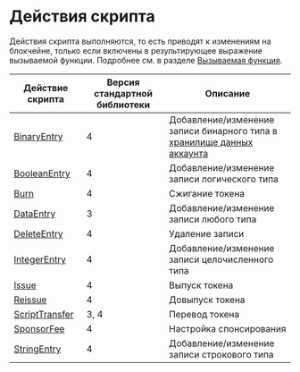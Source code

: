 # Действия скрипта

Действия скрипта выполняются, то есть приводят к изменениям на блокчейне, только если включены в результирующее выражение вызываемой функции. Подробнее см. в разделе [Вызываемая функция](/ru/ride/v5/functions/callable-function).

| Действие скрипта | Версия стандартной библиотеки | Описание |
|---|---|---|
| [BinaryEntry](/ru/ride/v5/structures/script-actions/binary-entry) | 4 | Добавление/изменение записи бинарного типа в [хранилище данных аккаунта](/ru/blockchain/account/account-data-storage)|
| [BooleanEntry](/ru/ride/v5/structures/script-actions/boolean-entry) | 4 | Добавление/изменение записи логического типа |
| [Burn](/ru/ride/v5/structures/script-actions/burn) | 4 | Сжигание токена |
| [DataEntry](/ru/ride/v5/structures/script-actions/data-entry) | 3 | Добавление/изменение записи любого типа |
| [DeleteEntry](/ru/ride/v5/structures/script-actions/delete-entry) | 4 | Удаление записи |
| [IntegerEntry](/ru/ride/v5/structures/script-actions/int-entry) | 4 | Добавление/изменение записи целочисленного типа |
| [Issue](/ru/ride/v5/structures/script-actions/issue) | 4 | Выпуск токена |
| [Reissue](/ru/ride/v5/structures/script-actions/reissue) | 4 | Довыпуск токена |
| [ScriptTransfer](/ru/ride/v5/structures/script-actions/script-transfer) | 3, 4 | Перевод токена |
| [SponsorFee](/ru/ride/v5/structures/script-actions/sponsor-fee) | 4 | Настройка спонсирования |
| [StringEntry](/ru/ride/v5/structures/script-actions/string-entry) | 4 | Добавление/изменение записи строкового типа |
